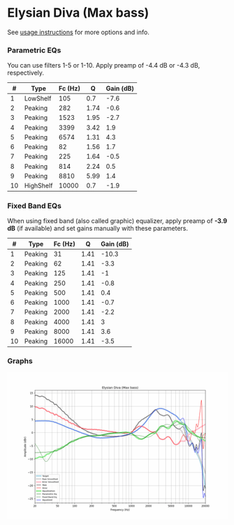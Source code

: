 # Elysian Diva (Max bass)
See [usage instructions](https://github.com/jaakkopasanen/AutoEq#usage) for more options and info.

### Parametric EQs
You can use filters 1-5 or 1-10. Apply preamp of -4.4 dB or -4.3 dB, respectively.

|   # | Type      |   Fc (Hz) |    Q |   Gain (dB) |
|-----|-----------|-----------|------|-------------|
|   1 | LowShelf  |       105 | 0.7  |        -7.6 |
|   2 | Peaking   |       282 | 1.74 |        -0.6 |
|   3 | Peaking   |      1523 | 1.95 |        -2.7 |
|   4 | Peaking   |      3399 | 3.42 |         1.9 |
|   5 | Peaking   |      6574 | 1.31 |         4.3 |
|   6 | Peaking   |        82 | 1.56 |         1.7 |
|   7 | Peaking   |       225 | 1.64 |        -0.5 |
|   8 | Peaking   |       814 | 2.24 |         0.5 |
|   9 | Peaking   |      8810 | 5.99 |         1.4 |
|  10 | HighShelf |     10000 | 0.7  |        -1.9 |

### Fixed Band EQs
When using fixed band (also called graphic) equalizer, apply preamp of **-3.9 dB** (if available) and set gains manually with these parameters.

|   # | Type    |   Fc (Hz) |    Q |   Gain (dB) |
|-----|---------|-----------|------|-------------|
|   1 | Peaking |        31 | 1.41 |       -10.3 |
|   2 | Peaking |        62 | 1.41 |        -3.3 |
|   3 | Peaking |       125 | 1.41 |        -1   |
|   4 | Peaking |       250 | 1.41 |        -0.8 |
|   5 | Peaking |       500 | 1.41 |         0.4 |
|   6 | Peaking |      1000 | 1.41 |        -0.7 |
|   7 | Peaking |      2000 | 1.41 |        -2.2 |
|   8 | Peaking |      4000 | 1.41 |         3   |
|   9 | Peaking |      8000 | 1.41 |         3.6 |
|  10 | Peaking |     16000 | 1.41 |        -3.5 |

### Graphs
![](./Elysian%20Diva%20(Max%20bass).png)
